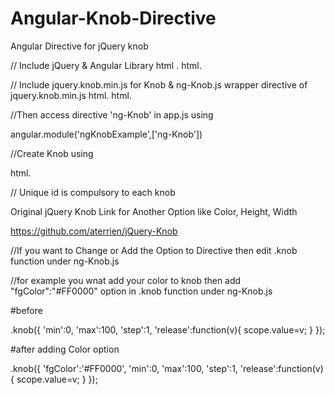# Angular-Knob-Directive
Angular Directive for jQuery knob

// Include jQuery & Angular Library
html<script src="http://ajax.googleapis.com/ajax/libs/jquery/1.9.0/jquery.min.js"></script>
.
html<script src="http://ajax.googleapis.com/ajax/libs/angularjs/1.2.26/angular.min.js"></script>.

// Include jquery.knob.min.js for Knob & ng-Knob.js wrapper directive of jquery.knob.min.js
html<script src="lib/jquery.knob.min.js"></script>.
html<script src="js/Directive/ng-Knob.js"></script>.

//Then access directive 'ng-Knob' in app.js using

angular.module('ngKnobExample',['ng-Knob'])

//Create Knob using 

html<ng-knob  ng-model=change id="hh"/>.

// Unique id is compulsory to each knob 

Original jQuery Knob Link for Another Option like Color, Height, Width

https://github.com/aterrien/jQuery-Knob

//If you want to Change or Add the Option to Directive then edit .knob function under ng-Knob.js 

//for example you wnat add your color to knob then add  "fgColor":"#FF0000" option in .knob function under ng-Knob.js 

#before 

 .knob({
        'min':0,
        'max':100,
        'step':1,
        'release':function(v){
             scope.value=v;
         }
       });      

#after adding Color option  

 .knob({
        'fgColor':'#FF0000',
        'min':0,
        'max':100,
        'step':1,
        'release':function(v){
             scope.value=v;
         }
       });      